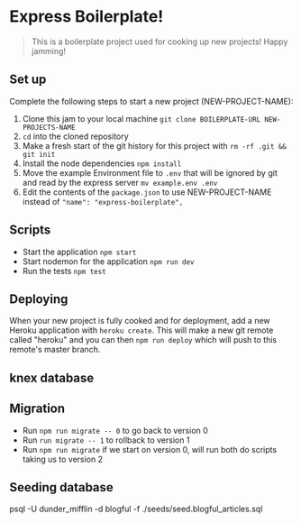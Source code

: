 # Express Boilerplate!

> This is a boilerplate project used for cooking up new projects! Happy jamming! 

## Set up

Complete the following steps to start a new project (NEW-PROJECT-NAME):

1. Clone this jam to your local machine `git clone BOILERPLATE-URL NEW-PROJECTS-NAME`
2. `cd` into the cloned repository
3. Make a fresh start of the git history for this project with `rm -rf .git && git init`
4. Install the node dependencies `npm install`
5. Move the example Environment file to `.env` that will be ignored by git and read by the express server `mv example.env .env`
6. Edit the contents of the `package.json` to use NEW-PROJECT-NAME instead of `"name": "express-boilerplate",`

## Scripts
* Start the application `npm start`
* Start nodemon for the application `npm run dev`
* Run the tests `npm test`

## Deploying

When your new project is fully cooked and for deployment, add a new Heroku application with `heroku create`. This will make a new git remote called "heroku" and you can then `npm run deploy` which will push to this remote's master branch.

## knex database


## Migration
* Run `npm run migrate -- 0` to go back to version 0
* Run `run migrate -- 1` to rollback to version 1
* Run `npm run migrate` if we start on version 0, will run both do scripts taking us to version 2

## Seeding database 
psql -U dunder_mifflin -d blogful -f ./seeds/seed.blogful_articles.sql